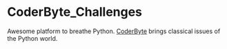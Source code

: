 # CoderByte_Challenges
Awesome platform to breathe Python. [CoderByte](https://coderbyte.com/) brings classical issues of the Python world. 
